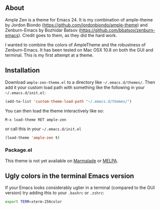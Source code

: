 ## About

Ample Zen is a theme for Emacs 24.  It is my combination of
ample-theme by Jordon Biondo
(https://github.com/jordonbiondo/ample-theme) and Zenburn-Emacs by
Bozhidar Batsov (https://github.com/bbatsov/zenburn-emacs).  Credit
goes to them, as they did the hard work.

I wanted to combine the colors of AmpleTheme and the robustness of
Zenburn-Emacs.  It has been tested on Mac OSX 10.8 on both the GUI and
terminal. This is my first attempt at a theme.

## Installation

Download `ample-zen-theme.el` to a directory like
`~/.emacs.d/themes/`. Then add it your custom load path with something
like the following in your `~/.emacs.d/init.el`:

```lisp
(add-to-list 'custom-theme-load-path "~/.emacs.d/themes/")
```
You can then load the theme interactively like so:

`M-x load-theme RET ample-zen`

or call this in your `~/.emacs.d/init.el`

```lisp
(load-theme 'ample-zen t)
```

### Package.el

This theme is not yet available on [Marmalade](http://marmalade-repo.org)
or [MELPA](http://melpa.milkbox.net).

## Ugly colors in the terminal Emacs version

If your Emacs looks considerably uglier in a terminal (compared to the
GUI version) try adding this to your `.bashrc` or `.zshrc`:

```bash
export TERM=xterm-256color
```
